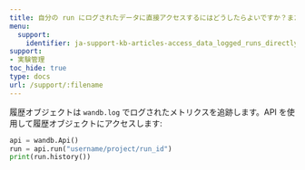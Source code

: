 ```yaml
---
title: 自分の run にログされたデータに直接アクセスするにはどうしたらよいですか？また、プログラム経由でのアクセス方法は？
menu:
  support:
    identifier: ja-support-kb-articles-access_data_logged_runs_directly_programmatically
support:
- 実験管理
toc_hide: true
type: docs
url: /support/:filename
---
```


履歴オブジェクトは `wandb.log` でログされたメトリクスを追跡します。API を使用して履歴オブジェクトにアクセスします:

```python
api = wandb.Api()
run = api.run("username/project/run_id")
print(run.history())
```